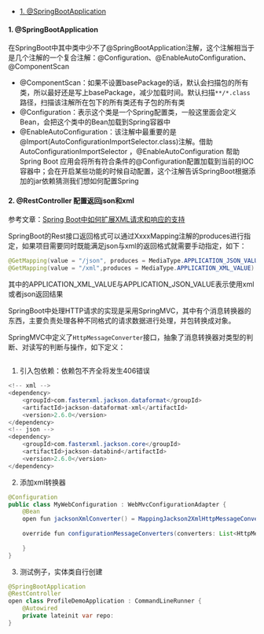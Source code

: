 - [1. @SpringBootApplication](#1-springbootapplication)





#### 1. @SpringBootApplication

在SpringBoot中其中类中少不了@SpringBootApplication注解，这个注解相当于是几个注解的一个复合注解：@Configuration、@EnableAutoConfiguration、@ComponentScan

- @ComponentScan：如果不设置basePackage的话，默认会扫描包的所有类，所以最好还是写上basePackage，减少加载时间。默认扫描`**/*.class`路径，扫描该注解所在包下的所有类还有子包的所有类
- @Configuration：表示这个类是一个Spring配置类，一般这里面会定义Bean，会把这个类中的Bean加载到Spring容器中
- @EnableAutoConfiguration：该注解中最重要的是 @Import(AutoConfigurationImportSelector.class)注解。借助AutoConfigurationImportSelector ，@EnableAutoConfiguration 帮助Spring Boot 应用会将所有符合条件的@Configuration配置加载到当前的IOC容器中；会在开启某些功能的时候自动配置，这个注解告诉SpringBoot根据添加的jar依赖猜测我们想如何配置Spring

#### 2. @RestController 配置返回json和xml

参考文章：[Spring Boot中如何扩展XML请求和响应的支持](http://blog.didispace.com/spring-boot-xml-httpmessageconverter/)

SpringBoot的Rest接口返回格式可以通过XxxxMapping注解的produces进行指定，如果项目需要同时既能满足json与xml的返回格式就需要手动指定，如下：

```java
@GetMapping(value = "/json", produces = MediaType.APPLICATION_JSON_VALUE)
@GetMapping(value = "/xml",produces = MediaType.APPLICATION_XML_VALUE)
```

其中的APPLICATION_XML_VALUE与APPLICATION_JSON_VALUE表示使用xml或者json返回结果

SpringBoot中处理HTTP请求的实现是采用SpringMVC，其中有个消息转换器的东西，主要负责处理各种不同格式的请求数据进行处理，并包转换成对象。

SpringMVC中定义了`HttpMessageConverter`接口，抽象了消息转换器对类型的判断、对读写的判断与操作，如下定义：

```java

```



1. 引入包依赖：依赖包不齐全将发生406错误

```java
<!-- xml -->
<dependency>
    <groupId>com.fasterxml.jackson.dataformat</groupId>
    <artifactId>jackson-dataformat-xml</artifactId>
    <version>2.6.0</version>
</dependency>
<!-- json -->
<dependency>
    <groupId>com.fasterxml.jackson.core</groupId>
    <artifactId>jackson-databind</artifactId>
    <version>2.6.0</version>
</dependency>
```

2. 添加xml转换器

```java
@Configuration
public class MyWebConfiguration : WebMvcConfigurationAdapter {
    @Bean
    open fun jacksonXmlConverter() = MappingJackson2XmlHttpMessageConverter()
        
    override fun configurationMessageConverters(converters: List<HttpMessageConverter<*>>) {
        
    }
}
```

3. 测试例子，实体类自行创建

```java
@SpringBootApplication
@RestController
open class ProfileDemoApplication : CommandLineRunner {
    @Autowired
    private lateinit var repo: 
}
```

